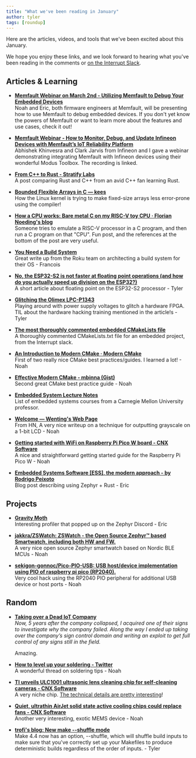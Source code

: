 ```yaml
---
title: "What we've been reading in January"
author: tyler
tags: [roundup]
---
```


<!-- excerpt start -->

Here are the articles, videos, and tools that we've been excited about this
January.

<!-- excerpt end -->

We hope you enjoy these links, and we look forward to hearing what you've been
reading in the comments or [on the Interrupt Slack](https://interrupt-slack.herokuapp.com/).

## Articles & Learning

- [**Memfault Webinar on March 2nd - Utilizing Memfault to Debug Your Embedded Devices**](https://go.memfault.com/utilizing-memfault-debug-your-embedded-devices)<br>
Noah and Eric, both firmware engineers at Memfault, will be presenting how to use Memfault to debug embedded devices. If you don't yet know the powers of Memfault or want to learn more about the features and use cases, check it out! 

- [**Memfault Webinar - How to Monitor, Debug, and Update Infineon Devices with Memfault’s IoT Reliability Platform**](https://www.youtube.com/watch?v=ZzBGtrN2YC4)<br>
Abhishek Khinvesra and Clark Jarvis from Infineon and I gave a webinar demonstrating integrating Memfault with Infineon devices using their wonderful Modus Toolbox. The recording is linked. 

- [**From C++ to Rust - Stratify Labs**](https://blog.stratifylabs.dev/device/2023-01-28-From-cpp-to-rust/)<br>
A post comparing Rust and C++ from an avid C++ fan learning Rust.

- [**Bounded Flexible Arrays in C — kees**](https://people.kernel.org/kees/bounded-flexible-arrays-in-c)<br>
How the Linux kernel is trying to make fixed-size arrays less error-prone using the compiler!

- [**How a CPU works: Bare metal C on my RISC-V toy CPU · Florian Noeding's blog**](https://florian.noeding.com/posts/risc-v-toy-cpu/cpu-from-scratch/)<br>
Someone tries to emulate a RISC-V processor in a C program, and then run a C program on that "CPU". Fun post, and the references at the bottom of the post are very useful.

- [**You Need a Build System**](https://engineering.roku.com/you-need-a-build-system)<br>
Great write up from the Roku team on architecting a build system for their OS - Francois

- [**No, the ESP32-S2 is not faster at floating point operations (and how do you actually speed up division on the ESP32?)**](https://blog.llandsmeer.com/tech/2021/04/08/esp32-s2-fpu.html)<br>
A short article about floating point on the ESP32-S2 processor - Tyler

- [**Glitching the Olimex LPC-P1343**](https://grazfather.github.io/posts/2019-12-08-glitcher/)<br>
Playing around with power supply voltages to glitch a hardware FPGA. TIL about the hardware hacking training mentioned in the article!s - Tyler

- [**The most thoroughly commented embedded CMakeLists file**](https://dnedic.github.io/blog/the-most-thoroughly-commented-embedded-cmakelists/)<br>
A thoroughly commented CMakeLists.txt file for an embedded project, from the Interrupt slack.

- [**An Introduction to Modern CMake · Modern CMake**](https://cliutils.gitlab.io/modern-cmake/)<br>
First of two really nice CMake best practices/guides. I learned a lot! - Noah

- [**Effective Modern CMake - mbinna (Gist)**](https://gist.github.com/mbinna/c61dbb39bca0e4fb7d1f73b0d66a4fd1)<br>
Second great CMake best practice guide - Noah

- [**Embedded System Lecture Notes**](https://users.ece.cmu.edu/~koopman/lectures/index.html)<br>
List of embedded systems courses from a Carnegie Mellon University professor.

- [**Welcome — Wenting's Web Page**](https://www.zephray.me/post/grayscale_lcd/)<br>
From HN, A very nice writeup on a technique for outputting grayscale on a 1-bit LCD - Noah

- [**Getting started with WiFi on Raspberry Pi Pico W board - CNX Software**](https://www.cnx-software.com/2022/07/03/getting-started-with-wifi-on-raspberry-pi-pico-w-board/)<br>
A nice and straightforward getting started guide for the Raspberry Pi Pico W - Noah

- [**Embedded Systems Software [ESS], the modern approach - by Rodrigo Peixoto**](https://medium.com/@rodrigopex/embedded-systems-software-the-modern-approach-fd2934e54c89)<br>
Blog post describing using Zephyr + Rust - Eric

## Projects

- [**Gravity Moth**](https://gravitymoth.com/spall/)<br>
Interesting profiler that popped up on the Zephyr Discord - Eric

- [**jakkra/ZSWatch: ZSWatch - the Open Source Zephyr™ based Smartwatch, including both HW and FW.**](https://github.com/jakkra/ZSWatch)<br>
A very nice open source Zephyr smartwatch based on Nordic BLE MCUs - Noah

- [**sekigon-gonnoc/Pico-PIO-USB: USB host/device implementation using PIO of raspberry pi pico (RP2040).**](https://github.com/sekigon-gonnoc/Pico-PIO-USB)<br>
Very cool hack using the RP2040 PIO peripheral for additional USB device or host ports - Noah

## Random

- [**Taking over a Dead IoT Company**](https://blog.kchung.co/taking-over-a-dead-iot-company/)<br>
    *Now, 5 years after the company collapsed, I acquired one of their signs to investigate why the company failed. Along the way I ended up taking over the company’s sign control domain and writing an exploit to get full control of any signs still in the field.*

    Amazing.

- [**How to level up your soldering - Twitter**](https://mobile.twitter.com/thingskatedid/status/1348234262886039558)<br>
A wonderful thread on soldering tips - Noah

- [**TI unveils ULC1001 ultrasonic lens cleaning chip for self-cleaning cameras - CNX Software**](https://www.cnx-software.com/2023/01/18/ti-ulc1001-ultrasonic-lens-cleaning-chip-self-cleaning-cameras/)<br>
A very niche chip. [The technical details are pretty interesting](https://e2e.ti.com/blogs_/b/analogwire/posts/ultrasonic-lens-cleaning-a-solid-state-technology-you-didn-t-know-you-needed?HQS=asc-audio-rob-ulc-pr-ta-null-wwe)!

- [**Quiet, ultrathin AirJet solid state active cooling chips could replace fans - CNX Software**](https://www.cnx-software.com/2023/01/20/quiet-ultrathin-airjet-solid-state-active-cooling-could-replace-fans/)<br>
Another very interesting, exotic MEMS device - Noah

- [**trofi's blog: New make --shuffle mode**](https://trofi.github.io/posts/238-new-make-shuffle-mode.html)<br>
Make 4.4 now has an option, --shuffle, which will shuffle build inputs to make sure that you've correctly set up your Makefiles to produce deterministic builds regardless of the order of inputs. - Tyler





